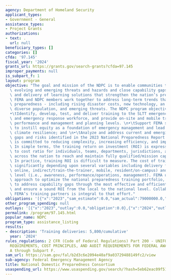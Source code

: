 ```yaml
---
agency: Department of Homeland Security
applicant_types:
- Government - General
assistance_types:
- Project Grants
authorizations:
- text: .
  url: null
beneficiary_types: []
categories: []
cfda: '97.145'
fiscal_year: '2024'
grants_url: https://grants.gov/search-grants?cfda=97.145
improper_payments: null
is_subpart_f: 1
layout: program
objective: "The goal and mission of the NDPC is to enable communities to address specific\
  \ evolving and emerging threats and hazards and close capability gaps through development\
  \ and delivery of learning solutions that strengthen the nation’s preparedness.\
  \ FEMA and NDPC members work together to address long-term trends that impact national\
  \ preparedness - including rising disaster costs, new technology, an older and more\
  \ diverse population, and emerging threats. The NDPC program objectives are:\n\n\
  •\tIdentify, develop, test, and deliver training to the SLTT emergency management\
  \ and emergency response workforce, and provide on-site and mobile training at the\
  \ performance and management and planning levels. \n•\tSupport FEMA strategic priorities\
  \ to instill equity as a foundation of emergency management and lead whole of community\
  \ climate resilience; and \n•\tAnalyze and address current and emerging capability\
  \ gaps and risks identified in the 2023 National Preparedness Report.  \n\nFEMA\
  \ is committed to reducing complexity, increasing efficiency, and improving outcomes.\
  \ In simple terms, the training return on investment (ROI) is expressed as the benefit\
  \ to cost ratio for individuals, teams, departments, jurisdictions, and regions\
  \ across the nation to reach and maintain fully qualified/mission capable status.\
  \ In practice, training ROI is difficult to measure. The cost of training varies\
  \ significantly depending upon several variables including delivery format (i.e.,\
  \ online, indirect/train-the-trainer, mobile, resident/on-campus) and competency\
  \ level (i.e., awareness, performance/operations, management). FEMA uses a systematic\
  \ approach to optimize the national preparedness training portfolio, align resources\
  \ to address capability gaps through the most effective and efficient means available,\
  \ and ensure a sound ROI from the local to the national level. Collaboration with\
  \ FEMA’s training partners is integral to that effort."
obligations: '[{"x":"2023","sam_estimate":0.0,"sam_actual":79000000.0,"usa_spending_actual":0.0},{"x":"2024","sam_estimate":0.0,"sam_actual":70060000.0,"usa_spending_actual":0.0},{"x":"2025","sam_estimate":0.0,"sam_actual":79000000.0,"usa_spending_actual":0.0}]'
other_program_spending: null
outlays: '[{"x":"2023","outlay":0.0,"obligation":0.0},{"x":"2024","outlay":0.0,"obligation":0.0},{"x":"2025","outlay":0.0,"obligation":0.0}]'
permalink: /program/97.145.html
popular_name: NDPC
program_type: assistance_listing
results:
- description: 'Training deliveries: 5,800/cumulative'
  year: '2024'
rules_regulations: 2 CFR (Code of Federal Regulations) Part 200 - UNIFORM ADMINISTRATIVE
  REQUIREMENTS, COST PRINCIPLES, AND AUDIT REQUIREMENTS FOR FEDERAL AWARDS, Subpart
  A through Subpart F.
sam_url: https://sam.gov/fal/b2d3c6e2094e40af9a03729488149fc2/view
sub-agency: Federal Emergency Management Agency
title: National Domestic Preparedness Consortium
usaspending_url: https://www.usaspending.gov/search/?hash=5eb62eac09f518f626d8355b7f34b69a
---
```

